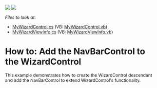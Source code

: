 <!-- default badges list -->
[![](https://img.shields.io/badge/Open_in_DevExpress_Support_Center-FF7200?style=flat-square&logo=DevExpress&logoColor=white)](https://supportcenter.devexpress.com/ticket/details/E972)
[![](https://img.shields.io/badge/📖_How_to_use_DevExpress_Examples-e9f6fc?style=flat-square)](https://docs.devexpress.com/GeneralInformation/403183)
<!-- default badges end -->
<!-- default file list -->
*Files to look at*:

* [MyWizardControl.cs](./CS/Q138607/MyWizardControl.cs) (VB: [MyWizardControl.vb](./VB/Q138607/MyWizardControl.vb))
* [MyWizardViewInfo.cs](./CS/Q138607/MyWizardViewInfo.cs) (VB: [MyWizardViewInfo.vb](./VB/Q138607/MyWizardViewInfo.vb))
<!-- default file list end -->
# How to: Add the NavBarControl to the WizardControl 


<p>This example demonstrates how to create the WizardControl descendant and add the NavBarControl to extend WizardControl's functionality.</p>

<br/>



